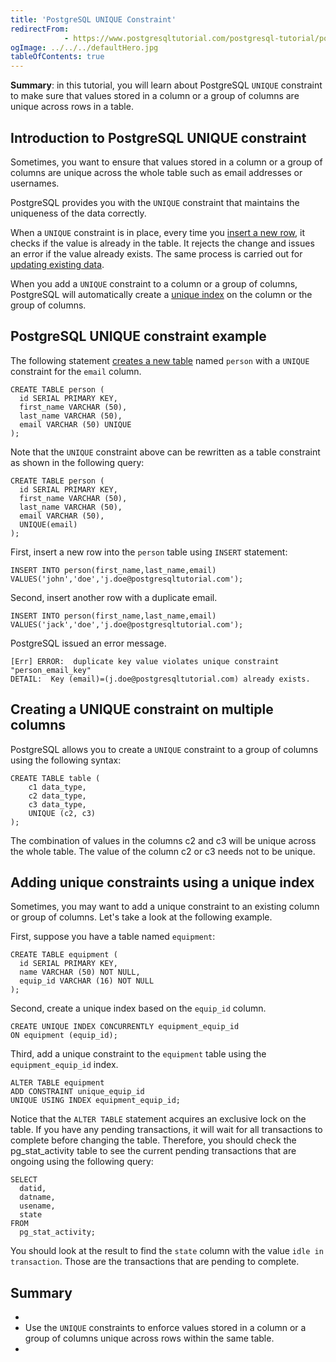 ```yaml
---
title: 'PostgreSQL UNIQUE Constraint'
redirectFrom: 
            - https://www.postgresqltutorial.com/postgresql-tutorial/postgresql-unique-constraint/
ogImage: ../../../defaultHero.jpg
tableOfContents: true
---
```

<!-- wp:paragraph -->

**Summary**: in this tutorial, you will learn about PostgreSQL `UNIQUE` constraint to make sure that values stored in a column or a group of columns are unique across rows in a table.

<!-- /wp:paragraph -->

<!-- wp:heading -->

## Introduction to PostgreSQL UNIQUE constraint

<!-- /wp:heading -->

<!-- wp:paragraph -->

Sometimes, you want to ensure that values stored in a column or a group of columns are unique across the whole table such as email addresses or usernames.

<!-- /wp:paragraph -->

<!-- wp:paragraph -->

PostgreSQL provides you with the `UNIQUE` constraint that maintains the uniqueness of the data correctly.

<!-- /wp:paragraph -->

<!-- wp:paragraph -->

When a `UNIQUE` constraint is in place, every time you [insert a new row](https://www.postgresqltutorial.com/postgresql-tutorial/postgresql-insert/), it checks if the value is already in the table. It rejects the change and issues an error if the value already exists. The same process is carried out for [updating existing data](https://www.postgresqltutorial.com/postgresql-tutorial/postgresql-update/).

<!-- /wp:paragraph -->

<!-- wp:paragraph -->

When you add a `UNIQUE` constraint to a column or a group of columns, PostgreSQL will automatically create a [unique index](https://www.postgresqltutorial.com/postgresql-indexes/postgresql-unique-index/) on the column or the group of columns.

<!-- /wp:paragraph -->

<!-- wp:heading -->

## PostgreSQL UNIQUE constraint example

<!-- /wp:heading -->

<!-- wp:paragraph -->

The following statement [creates a new table](https://www.postgresqltutorial.com/postgresql-tutorial/postgresql-create-table/) named `person` with a `UNIQUE` constraint for the `email` column.

<!-- /wp:paragraph -->

<!-- wp:code {"language":"sql"} -->

```
CREATE TABLE person (
  id SERIAL PRIMARY KEY,
  first_name VARCHAR (50),
  last_name VARCHAR (50),
  email VARCHAR (50) UNIQUE
);
```

<!-- /wp:code -->

<!-- wp:paragraph -->

Note that the `UNIQUE` constraint above can be rewritten as a table constraint as shown in the following query:

<!-- /wp:paragraph -->

<!-- wp:code {"language":"sql"} -->

```
CREATE TABLE person (
  id SERIAL PRIMARY KEY,
  first_name VARCHAR (50),
  last_name VARCHAR (50),
  email VARCHAR (50),
  UNIQUE(email)
);
```

<!-- /wp:code -->

<!-- wp:paragraph -->

First, insert a new row into the `person` table using `INSERT` statement:

<!-- /wp:paragraph -->

<!-- wp:code {"language":"sql"} -->

```
INSERT INTO person(first_name,last_name,email)
VALUES('john','doe','j.doe@postgresqltutorial.com');
```

<!-- /wp:code -->

<!-- wp:paragraph -->

Second, insert another row with a duplicate email.

<!-- /wp:paragraph -->

<!-- wp:code {"language":"sql"} -->

```
INSERT INTO person(first_name,last_name,email)
VALUES('jack','doe','j.doe@postgresqltutorial.com');
```

<!-- /wp:code -->

<!-- wp:paragraph -->

PostgreSQL issued an error message.

<!-- /wp:paragraph -->

<!-- wp:code {"language":"sql"} -->

```
[Err] ERROR:  duplicate key value violates unique constraint "person_email_key"
DETAIL:  Key (email)=(j.doe@postgresqltutorial.com) already exists.
```

<!-- /wp:code -->

<!-- wp:heading -->

## Creating a UNIQUE constraint on multiple columns

<!-- /wp:heading -->

<!-- wp:paragraph -->

PostgreSQL allows you to create a `UNIQUE` constraint to a group of columns using the following syntax:

<!-- /wp:paragraph -->

<!-- wp:code {"language":"sql"} -->

```
CREATE TABLE table (
    c1 data_type,
    c2 data_type,
    c3 data_type,
    UNIQUE (c2, c3)
);
```

<!-- /wp:code -->

<!-- wp:paragraph -->

The combination of values in the columns c2 and c3 will be unique across the whole table. The value of the column c2 or c3 needs not to be unique.

<!-- /wp:paragraph -->

<!-- wp:heading -->

## Adding unique constraints using a unique index

<!-- /wp:heading -->

<!-- wp:paragraph -->

Sometimes, you may want to add a unique constraint to an existing column or group of columns. Let's take a look at the following example.

<!-- /wp:paragraph -->

<!-- wp:paragraph -->

First, suppose you have a table named `equipment`:

<!-- /wp:paragraph -->

<!-- wp:code {"language":"sql"} -->

```
CREATE TABLE equipment (
  id SERIAL PRIMARY KEY,
  name VARCHAR (50) NOT NULL,
  equip_id VARCHAR (16) NOT NULL
);
```

<!-- /wp:code -->

<!-- wp:paragraph -->

Second, create a unique index based on the `equip_id` column.

<!-- /wp:paragraph -->

<!-- wp:code {"language":"sql"} -->

```
CREATE UNIQUE INDEX CONCURRENTLY equipment_equip_id
ON equipment (equip_id);
```

<!-- /wp:code -->

<!-- wp:paragraph -->

Third, add a unique constraint to the `equipment` table using the `equipment_equip_id` index.

<!-- /wp:paragraph -->

<!-- wp:code {"language":"sql"} -->

```
ALTER TABLE equipment
ADD CONSTRAINT unique_equip_id
UNIQUE USING INDEX equipment_equip_id;
```

<!-- /wp:code -->

<!-- wp:paragraph -->

Notice that the `ALTER TABLE` statement acquires an exclusive lock on the table. If you have any pending transactions, it will wait for all transactions to complete before changing the table. Therefore, you should check the pg_stat_activity table to see the current pending transactions that are ongoing using the following query:

<!-- /wp:paragraph -->

<!-- wp:code {"language":"sql"} -->

```
SELECT
  datid,
  datname,
  usename,
  state
FROM
  pg_stat_activity;
```

<!-- /wp:code -->

<!-- wp:paragraph -->

You should look at the result to find the `state` column with the value `idle in transaction`. Those are the transactions that are pending to complete.

<!-- /wp:paragraph -->

<!-- wp:heading -->

## Summary

<!-- /wp:heading -->

<!-- wp:list -->

- <!-- wp:list-item -->
- Use the `UNIQUE` constraints to enforce values stored in a column or a group of columns unique across rows within the same table.
- <!-- /wp:list-item -->

<!-- /wp:list -->
